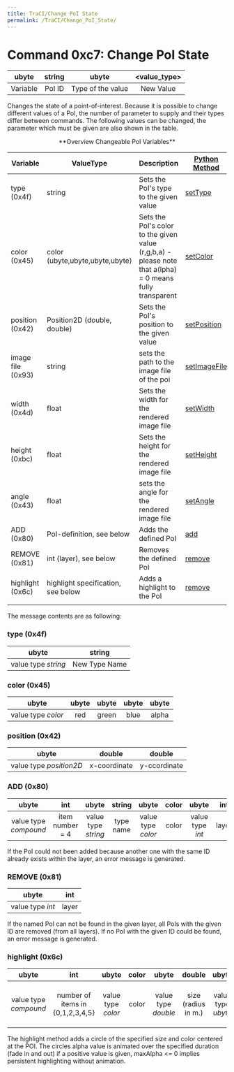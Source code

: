 ```yaml
---
title: TraCI/Change PoI State
permalink: /TraCI/Change_PoI_State/
---
```


# Command 0xc7: Change PoI State

|  ubyte   | string |       ubyte       | <value_type\> |
| :------: | :----: | :---------------: | :----------: |
| Variable | PoI ID | Type of the value |  New Value   |

Changes the state of a point-of-interest. Because it is possible to
change different values of a PoI, the number of parameter to supply and
their types differ between commands. The following values can be
changed, the parameter which must be given are also shown in the table.

<center>**Overview Changeable PoI Variables**</center>

| Variable          | ValueType                          | Description                      | [Python Method](../TraCI/Interfacing_TraCI_from_Python.md)                  |
| ----------------- | ---------------------------------- | -------------------------------------------------------------------------------------------------------- | -------------------------------------------------------------------------------- |
| type (0x4f)       | string                             | Sets the PoI's type to the given value                                                                   | [setType](https://sumo.dlr.de/pydoc/traci._poi.html#PoiDomain-setType)           |
| color (0x45)      | color (ubyte,ubyte,ubyte,ubyte)    | Sets the PoI's color to the given value (r,g,b,a) - please note that a(lpha) = 0 means fully transparent | [setColor](https://sumo.dlr.de/pydoc/traci._poi.html#PoiDomain-setColor)         |
| position (0x42)   | Position2D (double, double)        | Sets the PoI's position to the given value                                                               | [setPosition](https://sumo.dlr.de/pydoc/traci._poi.html#PoiDomain-setPosition)   |
| image file (0x93) | string                             | sets the path to the image file of the poi                                                               | [setImageFile](https://sumo.dlr.de/pydoc/traci._poi.html#PoiDomain-setImageFile) |
| width (0x4d)      | float                              | Sets the width for the rendered image file                                                               | [setWidth](https://sumo.dlr.de/pydoc/traci._poi.html#PoiDomain-setWidth)         |
| height (0xbc)     | float                              | Sets the height for the rendered image file                                                              | [setHeight](https://sumo.dlr.de/pydoc/traci._poi.html#PoiDomain-setHeight)       |
| angle (0x43)      | float                              | sets the angle for the rendered image file                                                               | [setAngle](https://sumo.dlr.de/pydoc/traci._poi.html#PoiDomain-setAngle)         |
| ADD (0x80)        | PoI-definition, see below          | Adds the defined PoI                                                                                     | [add](https://sumo.dlr.de/pydoc/traci._poi.html#PoiDomain-add)                   |
| REMOVE (0x81)     | int (layer), see below             | Removes the defined PoI                                                                                  | [remove](https://sumo.dlr.de/pydoc/traci._poi.html#PoiDomain-remove)             |
| highlight (0x6c)  | highlight specification, see below | Adds a highlight to the PoI                                                                              | [remove](https://sumo.dlr.de/pydoc/traci._poi.html#PoiDomain-remove)             |
|                   |                                    |                                                                                                          |                                                                                  |



The message contents are as following:

### type (0x4f)

|        ubyte        |    string     |
| :-----------------: | :-----------: |
| value type *string* | New Type Name |

### color (0x45)

|       ubyte        | ubyte | ubyte | ubyte | ubyte |
| :----------------: | :---: | :---: | :---: | :---: |
| value type *color* |  red  | green | blue  | alpha |

### position (0x42)

|          ubyte          |    double    |    double    |
| :---------------------: | :----------: | :----------: |
| value type *position2D* | x-coordinate | y-ccordinate |

### ADD (0x80)

|         ubyte         |       int       |        ubyte        |  string   |       ubyte        | color |      ubyte       |  int  |          ubyte          | position |
| :-------------------: | :-------------: | :-----------------: | :-------: | :----------------: | :---: | :--------------: | :---: | :---------------------: | :------: |
| value type *compound* | item number = 4 | value type *string* | type name | value type *color* | color | value type *int* | layer | value type *position2D* | position |

If the PoI could not been added because another one with the same ID
already exists within the layer, an error message is generated.

### REMOVE (0x81)

|      ubyte       |  int  |
| :--------------: | :---: |
| value type *int* | layer |

If the named PoI can not be found in the given layer, all PoIs with the
given ID are removed (from all layers). If no PoI with the given ID
could be found, an error message is generated.

### highlight (0x6c)

|   ubyte  |      int    |  ubyte | color | ubyte  | double   |  ubyte  |  ubyte   |   ubyte   |  double    |     ubyte        |            ubyte                      |
| :-----------: | :-----------: | :-------------: | :---: | :-----------------: | :-------: | :--------: | :-------: | :-------: | :------: | :----------------: | :----------: |
| value type *compound* | number of items in {0,1,2,3,4,5} | value type *color* | color | value type *double* | size (radius in m.) | value type *ubyte* | maximal alpha value | value type *double* | duration (in secs.) | value type *ubyte* | type ID (allows different highlight categories) |

The highlight method adds a circle of the specified size and color
centered at the POI. The circles alpha value is animated over the
specified duration (fade in and out) if a positive value is given,
maxAlpha <= 0 implies persistent highlighting without animation.